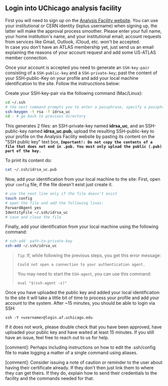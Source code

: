## Login into UChicago analysis facility

First you will need to sign up on the [Analysis Facility website](https://af.uchicago.edu/).
You can use your institutional or CERN identity (lxplus username) when signing up, the latter will make the approval process smoother. Please enter your full name, your home institution's name, and your institutional email; account requests from services like Gmail, Outlook, iCloud, etc. won't be accepted.  
In case you don't have an ATLAS membership yet, just send us an email explaining the reasons of your account request and add some US-ATLAS member connection. 

Once your account is accepted you need to generate an `SSH-key-pair` consisting of a `SSH-public-key` and a `SSH-private-key`; past the content of your SSH-public-Key on your profile and add your local machine identification to the site. Follow the instrucctions below:

Create your SSH-key-pair via the following command (Mac/Linux):

```sh
cd ~/.ssh
# the next command prompts you to enter a passphrase, specify a passphrase of your choice to protect your private key against unauthorized use.
ssh-keygen -t rsa -f idrsa_uc 
cd - # go back to previous directory
```

This generates 2 files: an SSH-private-key named **idrsa_uc**, and an SSH-public-key named **idrsa_uc.pub**, upload the resulting SSH-public-key to your profile on the Analysis Facility website by pasting its content on the "SSH public key" text box,
**`Important!: Do not copy the contents of a file that does not end in .pub. You must only upload the public (.pub) part of the key.`**

To print its content do:

```sh
cat ~/.ssh/idrsa_uc.pub
```

Now, add your identification from your local machine to the site:
First, open your `config` file, if the file doesn't exist just create it.  

```sh
# use the next line only if the file doesn't exist
touch config
# open the file and add the following lines:
ForwardAgent yes
IdentityFile ~/.ssh/idrsa_uc
# save and close the file
```

Finally, add your identification from your local machine using the following command:

```sh
# ssh-add  path-to-private-key 
ssh-add ~/.ssh/idrsa_uc
```

> `Tip`: If, while following the previous steps, you get this error message:  
> 
>     Could not open a connection to your authentication agent.
> You may need to start the `SSH-agent`, you can use this command:  
>    ```
>    eval "$(ssh-agent -s)"
>    ```   
   

Once you have uploaded the public key and added your local identification to the site it will take a little bit of time to process your profile and add your account to the system. After ~15 minutes, you should be able to login via SSH:
```
ssh -Y <username>@login.af.uchicago.edu
```



If it does not work, please double check that you have been approved, have uploaded your public key and have waited at least 15 minutes. If you still have an issue, feel free to reach out to us for help.


[comment]: Perhaps including instructions on how to edit the .ssh/config file to make logging a matter of a single command using aliases.

[comment]: Consider issuing a note of caution or reminder to the user about having their certificate already. If they don't then just link them to where they can get theirs. If they do, explain how to send their credentials to the facility and the commands needed for that.

